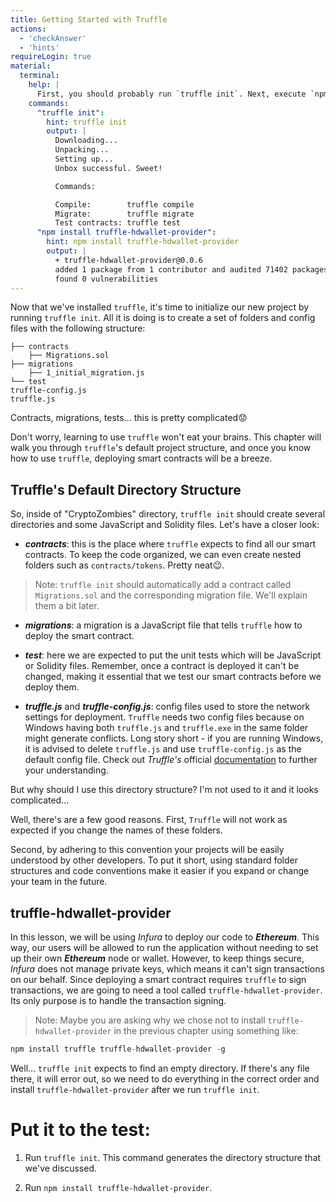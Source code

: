 ```yaml
---
title: Getting Started with Truffle
actions:
  - 'checkAnswer'
  - 'hints'
requireLogin: true
material:
  terminal:
    help: |
      First, you should probably run `truffle init`. Next, execute `npm install truffle-hdwallet-provider`
    commands:
      "truffle init":
        hint: truffle init
        output: |
          Downloading...
          Unpacking...
          Setting up...
          Unbox successful. Sweet!

          Commands:

          Compile:        truffle compile
          Migrate:        truffle migrate
          Test contracts: truffle test
      "npm install truffle-hdwallet-provider":
        hint: npm install truffle-hdwallet-provider
        output: |
          + truffle-hdwallet-provider@0.0.6
          added 1 package from 1 contributor and audited 71402 packages in 5.612s
          found 0 vulnerabilities
---
```


Now that we've installed  `truffle`, it's time to initialize our new project by running `truffle init`. All it is doing is to create a set of folders and config files with the following structure:

```
├── contracts
    ├── Migrations.sol
├── migrations
    ├── 1_initial_migration.js
└── test
truffle-config.js
truffle.js
```

Contracts, migrations, tests... this is pretty complicated😟

Don't worry, learning to use `truffle` won't eat your brains. This chapter will walk you through `truffle`'s default project structure, and once you know how to use `truffle`, deploying smart contracts will be a breeze.

## Truffle's Default Directory Structure

So, inside of "CryptoZombies" directory, `truffle init` should create several directories and some JavaScript and Solidity files. Let's have a closer look:

 - **_contracts_**: this is the place where `truffle` expects to find all our smart contracts. To keep the code organized, we can even create nested folders such as `contracts/tokens`. Pretty neat😉.
> Note: `truffle init` should automatically add a contract called `Migrations.sol` and the corresponding migration file. We'll explain them a bit later.

 - **_migrations_**: a migration is a JavaScript file that tells `truffle` how to deploy the smart contract.

 - **_test_**: here we are expected to put the unit tests which will be JavaScript or Solidity files. Remember, once a contract is deployed it can't be changed, making it essential that we test our smart contracts before we deploy them.

 - **_truffle.js_** and **_truffle-config.js_**: config files used to store the network settings for deployment.  `Truffle` needs two config files because on Windows having both `truffle.js` and `truffle.exe` in the same folder might generate conflicts. Long story short - if you are running Windows, it is advised to delete `truffle.js` and use `truffle-config.js` as the default config file. Check out _Truffle's_ official  <a href="https://truffleframework.com/docs/truffle/reference/configuration" target=_blank>documentation</a> to further your understanding.


But why should I use this directory structure? I'm not used to it and it looks complicated...

Well, there's are a few good reasons. First, `Truffle` will not work as expected if you change the names of these folders.

Second, by adhering to this convention your projects will be easily understood by other developers. To put it short, using standard folder structures and code conventions make it easier if you expand or change your team in the future.

## truffle-hdwallet-provider

In this lesson, we will be using _Infura_ to deploy our code to **_Ethereum_**. This way, our users will be allowed to run the application without needing to set up their own **_Ethereum_** node or wallet. However, to keep things secure, _Infura_ does not manage private keys, which means it can't sign transactions on our behalf. Since deploying a smart contract requires `truffle` to sign transactions, we are going to need a tool called `truffle-hdwallet-provider`. Its only purpose is to handle the transaction signing.
> Note: Maybe you are asking why we chose not to install `truffle-hdwallet-provider` in the previous chapter using something like:

 ```JavaScript
 npm install truffle truffle-hdwallet-provider -g
 ```

Well... `truffle init` expects to find an empty directory. If there's any file there, it will error out, so we need to do everything in the correct order and install `truffle-hdwallet-provider` after we run `truffle init`.


# Put it to the test:

1. Run `truffle init`. This command generates the directory structure that we've discussed.

2. Run `npm install truffle-hdwallet-provider`.
